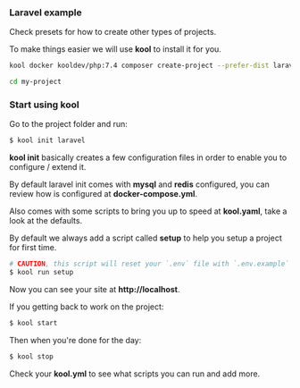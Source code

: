 ### Laravel example

Check presets for how to create other types of projects.

To make things easier we will use **kool** to install it for you.

```bash
kool docker kooldev/php:7.4 composer create-project --prefer-dist laravel/laravel my-project

cd my-project
```

### Start using kool

Go to the project folder and run:

```bash
$ kool init laravel
```

**kool init** basically creates a few configuration files in order to enable you to configure / extend it.

By default laravel init comes with **mysql** and **redis** configured, you can review how is configured at **docker-compose.yml**.

Also comes with some scripts to bring you up to speed at **kool.yaml**, take a look at the defaults.

By default we always add a script called **setup** to help you setup a project for first time.

```bash
# CAUTION, this script will reset your `.env` file with `.env.example`
$ kool run setup
```

Now you can see your site at **http://localhost**.

If you getting back to work on the project:

```bash
$ kool start
```

Then when you're done for the day:

```bash
$ kool stop
```

Check your **kool.yml** to see what scripts you can run and add more.
